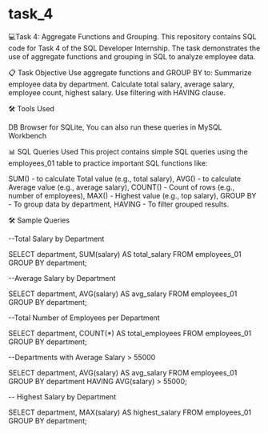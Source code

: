 # task_4
💻Task 4: Aggregate Functions and Grouping.
This repository contains SQL code for Task 4 of the SQL Developer Internship. The task demonstrates the use of aggregate functions and grouping in SQL to analyze employee data.


📋 Task Objective
Use aggregate functions and GROUP BY to:
Summarize employee data by department.
Calculate total salary, average salary, employee count, highest salary.
Use filtering with HAVING clause.


🛠 Tools Used

DB Browser for SQLite,
You can also run these queries in MySQL Workbench


📊 SQL Queries Used
This project contains simple SQL queries using the employees_01 table to practice important SQL functions like:

SUM() 	- to calculate Total value (e.g., total salary),
AVG()   - to calculate	Average value (e.g., average salary),
COUNT()	- Count of rows (e.g., number of employees),
MAX() 	- Highest value (e.g., top salary),
GROUP BY -	To group data by department,
HAVING	 - To filter grouped results.

🛠️ Sample Queries

 --Total Salary by Department
 
SELECT department, SUM(salary) AS total_salary
FROM employees_01
GROUP BY department;

--Average Salary by Department

SELECT department, AVG(salary) AS avg_salary
FROM employees_01
GROUP BY department;

--Total Number of Employees per Department

SELECT department, COUNT(*) AS total_employees
FROM employees_01
GROUP BY department;

--Departments with Average Salary > 55000

SELECT department, AVG(salary) AS avg_salary
FROM employees_01
GROUP BY department
HAVING AVG(salary) > 55000;

-- Highest Salary by Department

SELECT department, MAX(salary) AS highest_salary
FROM employees_01
GROUP BY department;




